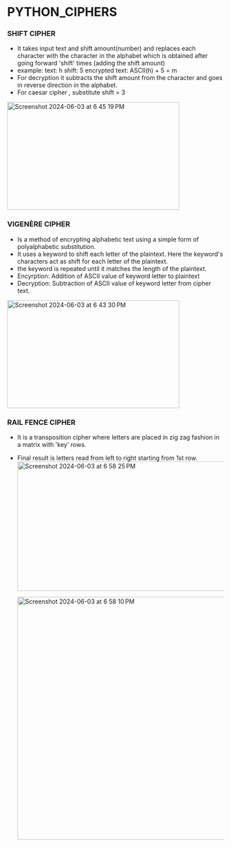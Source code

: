 # PYTHON_CIPHERS

### SHIFT CIPHER
- It takes input text and shift amount(number) and replaces each character with the character in the alphabet which is obtained after going forward 'shift' times (adding the shift amount)
- example:
  text: h
  shift: 5
  encrypted text: ASCII(h) + 5 = m
- For decryption it subtracts the shift amount from the character and goes in reverse direction in the alphabet.
- For caesar cipher , substitute shift = 3
<img width="400" height="250" alt="Screenshot 2024-06-03 at 6 45 19 PM" src="https://github.com/dinosaur21/PYTHON_CIPHERS/assets/140154294/7ff4602f-af27-4ce8-8fc2-ed9399ecd210">


### VIGENÈRE CIPHER
- Is a method of encrypting alphabetic text using a simple form of polyalphabetic substitution.
- It uses a keyword to shift each letter of the plaintext. Here the keyword's characters act as shift for each letter of the plaintext.
- the keyword is repeated until it matches the length of the plaintext.
- Encyrption: Addition of ASCII value of keyword letter to plaintext
- Decryption: Subtraction of ASCII value of keyword letter from cipher text.

<img width="400" height="250" alt="Screenshot 2024-06-03 at 6 43 30 PM" src="https://github.com/dinosaur21/PYTHON_CIPHERS/assets/140154294/38353ddf-d3e2-41a0-811a-6190ab7969fe">

### RAIL FENCE CIPHER
- It is a transposition cipher where letters are placed in zig zag fashion in a matrix with 'key' rows.
- Final result is letters read from left to right starting from 1st row.
  <img width="500" height="300" alt="Screenshot 2024-06-03 at 6 58 25 PM" src="https://github.com/dinosaur21/PYTHON_CIPHERS/assets/140154294/9788889f-9a21-4f86-841d-09b07f7d3b2e">

  <img width="563" alt="Screenshot 2024-06-03 at 6 58 10 PM" src="https://github.com/dinosaur21/PYTHON_CIPHERS/assets/140154294/cc4716c7-4a1d-4126-95c5-15785f08066d">
